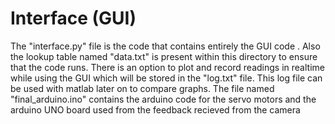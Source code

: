 # Interface (GUI)
The "interface.py" file is the code that contains entirely the GUI code . Also the lookup table named "data.txt" is present within this directory to ensure that the code runs.
There is an option to plot and record readings in realtime while using the GUI which will be stored in the "log.txt" file. This log file can be used with matlab later on to compare graphs.
The file named "final_arduino.ino" contains the arduino code for the servo motors and the arduino UNO board used from the feedback recieved from the camera
